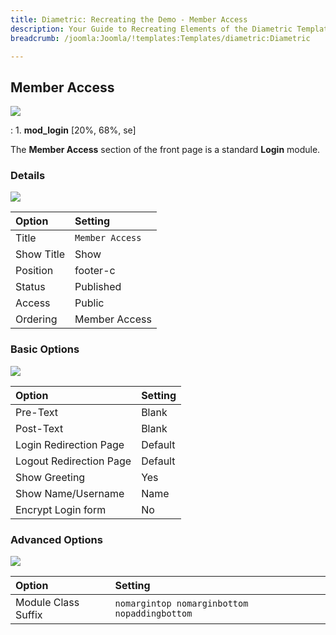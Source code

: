 ```yaml
---
title: Diametric: Recreating the Demo - Member Access
description: Your Guide to Recreating Elements of the Diametric Template for Joomla
breadcrumb: /joomla:Joomla/!templates:Templates/diametric:Diametric

---
```


Member Access
-----
![][demo]

:    1. **mod_login** [20%, 68%, se]

The **Member Access** section of the front page is a standard **Login** module. 


### Details
![][demo2]

| Option     | Setting         |  
| :--------- | :-------------- |  
| Title      | `Member Access` |  
| Show Title | Show            |  
| Position   | footer-c        |  
| Status     | Published       |  
| Access     | Public          |  
| Ordering   | Member Access   |  

### Basic Options
![][demo3]

| Option                  | Setting |  
| :---------------------- | :------ |  
| Pre-Text                | Blank   |  
| Post-Text               | Blank   |  
| Login Redirection Page  | Default |  
| Logout Redirection Page | Default |  
| Show Greeting           | Yes     |  
| Show Name/Username      | Name    |  
| Encrypt Login form      | No      |  

### Advanced Options
![][demo4]

| Option              | Setting                                      |  
| :------------------ | :------------------------------------------- |  
| Module Class Suffix | `nomargintop nomarginbottom nopaddingbottom` |  

[demo]: assets/demo_7.jpeg
[demo2]: assets/login_1.jpeg
[demo3]: assets/login_2.jpeg
[demo4]: assets/login_3.jpeg